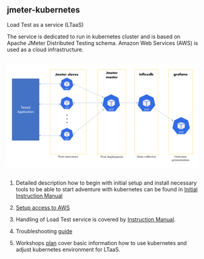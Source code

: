 ## jmeter-kubernetes
Load Test as a service (LTaaS)

The service is dedicated to run in kubernetes cluster
and is based on Apache JMeter Distributed Testing schema.
Amazon Web Services (AWS) is used as a cloud infrastructure.


##
![Alt text](doc/architecture-ltaas.png)

##
1. Detailed description how to begin with initial setup and install necessary tools to be able to start adventure with kubernetes can be found in [Initial Instruction Manual](https://github.com/adku44/jmeter-kubernetes/blob/main/doc/initial-instruction-manual.md)

2. [Setup access to AWS](https://github.com/adku44/jmeter-kubernetes/blob/main/doc/aws-access-setup.md)

3. Handling of Load Test service is covered by [Instruction Manual](https://github.com/adku44/jmeter-kubernetes/blob/main/doc/lt-instruction-manual.md).

4. Troubleshooting [guide](https://github.com/adku44/jmeter-kubernetes/blob/main/doc/hints.md)

5. Workshops [plan](https://github.com/adku44/jmeter-kubernetes/blob/main/doc/workshops.md) cover basic information how to use kubernetes and adjust kubernetes environment for LTaaS.